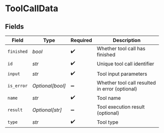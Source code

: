 # ToolCallData


## Fields

| Field                                          | Type                                           | Required                                       | Description                                    |
| ---------------------------------------------- | ---------------------------------------------- | ---------------------------------------------- | ---------------------------------------------- |
| `finished`                                     | *bool*                                         | :heavy_check_mark:                             | Whether tool call has finished                 |
| `id`                                           | *str*                                          | :heavy_check_mark:                             | Unique tool call identifier                    |
| `input`                                        | *str*                                          | :heavy_check_mark:                             | Tool input parameters                          |
| `is_error`                                     | *Optional[bool]*                               | :heavy_minus_sign:                             | Whether tool call resulted in error (optional) |
| `name`                                         | *str*                                          | :heavy_check_mark:                             | Tool name                                      |
| `result`                                       | *Optional[str]*                                | :heavy_minus_sign:                             | Tool execution result (optional)               |
| `type`                                         | *str*                                          | :heavy_check_mark:                             | Tool type                                      |